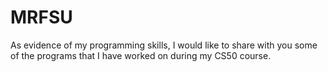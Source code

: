 # MRFSU
As evidence of my programming skills, I would like to share with you some of the programs that I have worked on during my CS50 course. 
